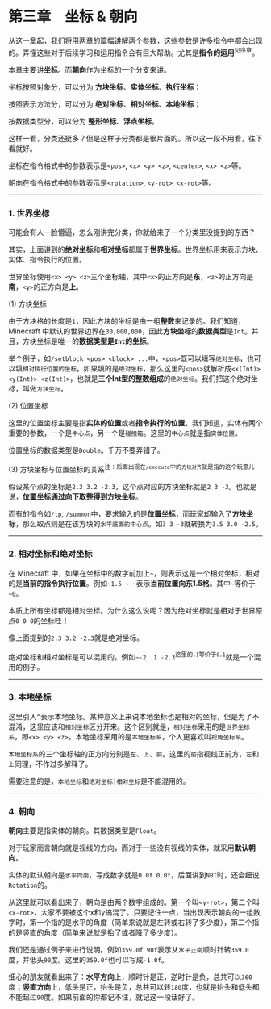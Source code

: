 # 第三章&emsp;坐标 & 朝向

从这一章起，我们将用两章的篇幅讲解两个参数，这些参数是许多指令中都会出现的。弄懂这些对于后续学习和运用指令会有巨大帮助。尤其是**指令的运用**<sup>见序章</sup>。

本章主要讲**坐标**。而**朝向**作为坐标的一个分支来讲。

坐标按照对象分，可以分为 **方块坐标**、**实体坐标**、**执行坐标**；

按照表示方法分，可以分为 **绝对坐标**、**相对坐标**、**本地坐标**；

按数据类型分，可以分为 **整形坐标**、**浮点坐标**。

这样一看，分类还挺多？但是这样子分类都是很片面的。所以这一段不用看，往下看就好。

坐标在指令格式中的参数表示是`<pos>`, `<x> <y> <z>`, `<center>`, `<x> <z>`等。

朝向在指令格式中的参数表示是`<rotation>`, `<y-rot> <x-rot>`等。

-----

### 1. 世界坐标

可能会有人一脸懵逼，怎么刚讲完分类，你就给来了一个分类里没提到的东西？

其实，上面讲到的**绝对坐标**和**相对坐标**都属于**世界坐标**。世界坐标用来表示方块、实体、指令执行的位置。

世界坐标使用`<x> <y> <z>`三个坐标轴，其中`<x>`的正方向是**东**，`<z>`的正方向是**南**，`<y>`的正方向是**上**。

(1) 方块坐标

由于方块格的长度是`1`，因此方块的坐标是由一组**整数**来记录的。我们知道，Minecraft 中默认的世界边界在`30,000,000`，因此**方块坐标**的**数据类型**是`Int`。并且，方块坐标是唯一的**数据类型是`Int`的坐标**。

举个例子，如`/setblock <pos> <block> ...`中，`<pos>`既可以填写`绝对坐标`，也可以填`相对执行位置的坐标`。如果填的是`绝对坐标`，那么这里的`<pos>`就解析成`<x(Int)> <y(Int)> <z(Int)>`，也就是**三个Int型的整数组成**的`绝对坐标`。我们把这个绝对坐标，叫做`方块坐标`。

(2) 位置坐标

这里的位置坐标主要是指**实体的位置**或者**指令执行的位置**。我们知道，实体有两个重要的参数，一个是`中心点`，另一个是`碰撞箱`。这里的`中心点`就是指`实体位置`。

位置坐标的数据类型是`Double`。千万不要弄错了。

(3) 方块坐标与位置坐标的关系<sup>注：后面出现在`/execute`中的`方块对齐`就是指的这个玩意儿</sup>

假设某个点的坐标是`2.3 3.2 -2.3`，这个点对应的方块坐标就是`2 3 -3`。也就是说，**位置坐标通过向下取整得到方块坐标**。

而有的指令如`/tp`, `/summon`中，要求输入的是**位置坐标**，而玩家却输入了**方块坐标**，那么取点则是在该方块的`水平底面的中心点`。如`3 3 -3`就转换为`3.5 3.0 -2.5`。

-----

### 2. 相对坐标和绝对坐标

在 Minecraft 中，如果在坐标中的数字前加上`~`，则表示这是一个相对坐标，相对的是**当前的指令执行位置**。例如`~1.5 ~ ~`表示**当前位置向东1.5格**。其中`~`等价于`~0`。

本质上所有坐标都是相对坐标。为什么这么说呢？因为绝对坐标就是相对于世界原点`0 0 0`的坐标哇！

像上面提到的`2.3 3.2 -2.3`就是绝对坐标。

绝对坐标和相对坐标是可以混用的，例如`~-2 .1 -2.3`<sup>这里的`.1`等价于`0.1`</sup>就是一个混用的例子。

-----

### 3. 本地坐标

这里引入`^`表示本地坐标。某种意义上来说本地坐标也是相对的坐标，但是为了不混淆，这里应该和`相对坐标`区分开来。这个区别就是，`相对坐标`采用的是`世界坐标系`，即`<x> <y> <z>`，本地坐标采用的是`本地坐标系`，个人更喜欢叫`视角坐标系`。

`本地坐标系`的三个坐标轴的正方向分别是`左`、`上`、`前`。这里的`前`指视线正前方，`左`和`上`同理，不作过多解释了。

需要注意的是，`本地坐标`和`绝对坐标|相对坐标`是不能混用的。

-----

### 4. 朝向

**朝向**主要是指实体的朝向。其数据类型是`Float`。

对于玩家而言朝向就是视线的方向，而对于一些没有视线的实体，就采用**默认朝向**。

实体的默认朝向是`水平向南`，写成数字就是`0.0f 0.0f`，后面讲到`NBT`时，还会细说`Rotation`的。

从这里就可以看出来了，朝向是由两个数字组成的。第一个叫`<y-rot>`，第二个叫`<x-rot>`，大家不要被这个x和y搞混了。只要记住一点，当出现表示朝向的一组数字时，第一个指的是水平的角度（简单来说就是左转或右转了多少度），第二个指的是竖直的角度（简单来说就是抬了或者降了多少度）。

我们还是通过例子来进行说明。例如`359.0f 90f`表示从`水平正南`顺时针转`359.0`度，并低头`90`度。这里的`359.0f`也可以写成`-1.0f`。

细心的朋友就看出来了：**水平方向**上，顺时针是正，逆时针是负，总共可以`360`度；**竖直方向**上，低头是正，抬头是负，总共可以转`180`度，也就是抬头和低头都不能超过`90`度。如果前面的你都记不住，就记这一段话好了。